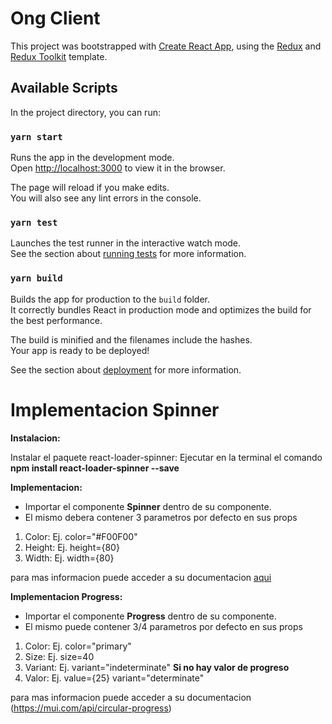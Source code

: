 # Ong Client

This project was bootstrapped with [Create React App](https://github.com/facebook/create-react-app), using the [Redux](https://redux.js.org/) and [Redux Toolkit](https://redux-toolkit.js.org/) template.

## Available Scripts

In the project directory, you can run:

### `yarn start`

Runs the app in the development mode.<br />
Open [http://localhost:3000](http://localhost:3000) to view it in the browser.

The page will reload if you make edits.<br />
You will also see any lint errors in the console.

### `yarn test`

Launches the test runner in the interactive watch mode.<br />
See the section about [running tests](https://facebook.github.io/create-react-app/docs/running-tests) for more information.

### `yarn build`

Builds the app for production to the `build` folder.<br />
It correctly bundles React in production mode and optimizes the build for the best performance.

The build is minified and the filenames include the hashes.<br />
Your app is ready to be deployed!

See the section about [deployment](https://facebook.github.io/create-react-app/docs/deployment) for more information.

# Implementacion Spinner
**Instalacion:**

Instalar el paquete react-loader-spinner:
Ejecutar en la terminal el comando **npm install react-loader-spinner --save**

**Implementacion:**
- Importar el componente **Spinner** dentro de su componente.
- El mismo debera contener 3 parametros por defecto en sus props

1. Color: Ej. color="#F00F00"
2. Height: Ej. height={80}
3. Width: Ej. width={80}



para mas informacion puede acceder a su documentacion [aqui](https://www.npmjs.com/package/react-loader-spinner "aqui")


**Implementacion Progress:**
- Importar el componente **Progress** dentro de su componente.
- El mismo puede contener 3/4 parametros por defecto en sus props

1. Color: Ej. color="primary"
2. Size: Ej. size=40
3. Variant: Ej. variant="indeterminate" **Si no hay valor de progreso** 
4. Valor: Ej. value={25} variant="determinate" 


para mas informacion puede acceder a su documentacion (https://mui.com/api/circular-progress)